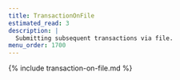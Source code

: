 ```yaml
---
title: TransactionOnFile
estimated_read: 3
description: |
  Submitting subsequent transactions via file.
menu_order: 1700
---
```


{% include transaction-on-file.md %}
